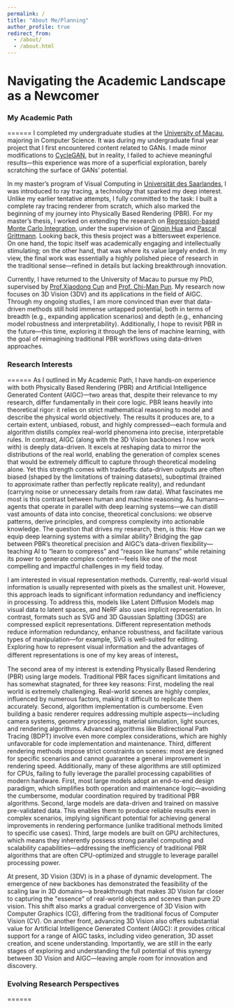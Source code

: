 ```yaml
---
permalink: /
title: "About Me/Planning"
author_profile: true
redirect_from: 
  - /about/
  - /about.html
---
```


# Navigating the Academic Landscape as a Newcomer


### My Academic Path
======
I completed my undergraduate studies at the [University of Macau](https://www.um.edu.mo/), majoring in Computer Science. It was during my undergraduate final year project that I first encountered content related to GANs. I made minor modifications to [CycleGAN](https://arxiv.org/pdf/1703.10593), but in reality, I failed to achieve meaningful results—this experience was more of a superficial exploration, barely scratching the surface of GANs’ potential.

In my master’s program of Visual Computing in [Universität des Saarlandes](https://www.uni-saarland.de/), I was introduced to ray tracing, a technology that sparked my deep interest. Unlike my earlier tentative attempts, I fully committed to the task: I built a complete ray tracing renderer from scratch, which also marked the beginning of my journey into Physically Based Rendering (PBR). For my master’s thesis, I worked on extending the research on [Regression-based Monte Carlo Integration](https://arxiv.org/pdf/2211.07422), under the supervision of [Qinqin Hua](https://qingqin-hua.com/) and [Pascal Grittmann](https://graphics.cg.uni-saarland.de/people/grittmann.html). Looking back, this thesis project was a bittersweet experience. On one hand, the topic itself was academically engaging and intellectually stimulating; on the other hand, that was where its value largely ended. In my view, the final work was essentially a highly polished piece of research in the traditional sense—refined in details but lacking breakthrough innovation.

Currently, I have returned to the University of Macau to pursue my PhD, supervised by [Prof.Xiaodong Cun](https://vinthony.github.io/academic/) and [Prof. Chi-Man Pun](https://cmpun.github.io/). My research now focuses on 3D Vision (3DV) and its applications in the field of AIGC. Through my ongoing studies, I am more convinced than ever that data-driven methods still hold immense untapped potential, both in terms of breadth (e.g., expanding application scenarios) and depth (e.g., enhancing model robustness and interpretability). Additionally, I hope to revisit PBR in the future—this time, exploring it through the lens of machine learning, with the goal of reimagining traditional PBR workflows using data-driven approaches.

### Research Interests
======
As I outlined in My Academic Path, I have hands-on experience with both Physically Based Rendering (PBR) and Artificial Intelligence Generated Content (AIGC)—two areas that, despite their relevance to my research, differ fundamentally in their core logic.
PBR leans heavily into theoretical rigor: it relies on strict mathematical reasoning to model and describe the physical world objectively. The results it produces are, to a certain extent, unbiased, robust, and highly compressed—each formula and algorithm distills complex real-world phenomena into precise, interpretable rules. In contrast, AIGC (along with the 3D Vision backbones I now work with) is deeply data-driven. It excels at reshaping data to mirror the distributions of the real world, enabling the generation of complex scenes that would be extremely difficult to capture through theoretical modeling alone. Yet this strength comes with tradeoffs: data-driven outputs are often biased (shaped by the limitations of training datasets), suboptimal (trained to approximate rather than perfectly replicate reality), and redundant (carrying noise or unnecessary details from raw data).
What fascinates me most is this contrast between human and machine reasoning. As humans—agents that operate in parallel with deep learning systems—we can distill vast amounts of data into concise, theoretical conclusions: we observe patterns, derive principles, and compress complexity into actionable knowledge. The question that drives my research, then, is this: How can we equip deep learning systems with a similar ability? Bridging the gap between PBR’s theoretical precision and AIGC’s data-driven flexibility—teaching AI to “learn to compress” and “reason like humans” while retaining its power to generate complex content—feels like one of the most compelling and impactful challenges in my field today.

I am interested in visual representation methods. Currently, real-world visual information is usually represented with pixels as the smallest unit. However, this approach leads to significant information redundancy and inefficiency in processing.
To address this, models like Latent Diffusion Models map visual data to latent spaces, and NeRF also uses implicit representation. In contrast, formats such as SVG and 3D Gaussian Splatting (3DGS) are compressed explicit representations.
Different representation methods reduce information redundancy, enhance robustness, and facilitate various types of manipulation—for example, SVG is well-suited for editing. Exploring how to represent visual information and the advantages of different representations is one of my key areas of interest。

The second area of my interest is extending Physically Based Rendering (PBR) using large models. Traditional PBR faces significant limitations and has somewhat stagnated, for three key reasons:
First, modeling the real world is extremely challenging. Real-world scenes are highly complex, influenced by numerous factors, making it difficult to replicate them accurately.
Second, algorithm implementation is cumbersome. Even building a basic renderer requires addressing multiple aspects—including camera systems, geometry processing, material simulation, light sources, and rendering algorithms. Advanced algorithms like Bidirectional Path Tracing (BDPT) involve even more complex considerations, which are highly unfavorable for code implementation and maintenance.
Third, different rendering methods impose strict constraints on scenes: most are designed for specific scenarios and cannot guarantee a general improvement in rendering speed. Additionally, many of these algorithms are still optimized for CPUs, failing to fully leverage the parallel processing capabilities of modern hardware.
First, most large models adopt an end-to-end design paradigm, which simplifies both operation and maintenance logic—avoiding the cumbersome, modular coordination required by traditional PBR algorithms.
Second, large models are data-driven and trained on massive pre-validated data. This enables them to produce reliable results even in complex scenarios, implying significant potential for achieving general improvements in rendering performance (unlike traditional methods limited to specific use cases).
Third, large models are built on GPU architectures, which means they inherently possess strong parallel computing and scalability capabilities—addressing the inefficiency of traditional PBR algorithms that are often CPU-optimized and struggle to leverage parallel processing power.

At present, 3D Vision (3DV) is in a phase of dynamic development. The emergence of new backbones has demonstrated the feasibility of the scaling law in 3D domains—a breakthrough that makes 3D Vision far closer to capturing the "essence" of real-world objects and scenes than pure 2D vision. This shift also marks a gradual convergence of 3D Vision with Computer Graphics (CG), differing from the traditional focus of Computer Vision (CV).
On another front, advancing 3D Vision also offers substantial value for Artificial Intelligence Generated Content (AIGC): it provides critical support for a range of AIGC tasks, including video generation, 3D asset creation, and scene understanding. Importantly, we are still in the early stages of exploring and understanding the full potential of this synergy between 3D Vision and AIGC—leaving ample room for innovation and discovery.

### Evolving Research Perspectives
======
